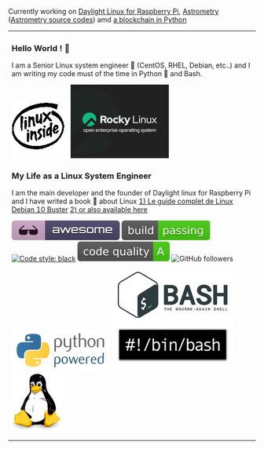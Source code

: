 Currently working on [Daylight Linux for Raspberry Pi](http://www.daylightlinux.ch), [Astrometry](http://www.astrometry.ch) ([Astrometry source codes](https://github.com/hamdyaea/SolarSystemPercentage)) amd [a blockchain in Python](http://astrometry.pythonanywhere.com/) 

<table><tr><td valign="top" width="33%">

### Hello World !   :wave: 
 
I am a Senior Linux system engineer :penguin:  (CentOS, RHEL, Debian, etc..) and I am writing my code must of the time in Python :snake:  and Bash.


![linux inside](https://github.com/hamdyaea/hamdyaea/blob/master/Linux-Inside-Logo-1.gif)![RockyLinux](https://github.com/hamdyaea/hamdyaea/blob/master/rocky_linux_small.png)


### My Life as a Linux System Engineer         


I am the main developer and the founder of Daylight linux for Raspberry Pi and I have writed a book :notebook_with_decorative_cover:  about Linux    [1) Le guide complet de Linux Debian 10 Buster](https://www.eyrolles.com/Litterature/Livre/le-guide-complet-de-linux-debian-10-buster-9782754308274/) [2) or also available here](https://www.payot.ch/Detail/le_guide_complet_de_linux_debian_10_buster-abou_el_anein_hamdy-9782754308274?fp=11)

![Awesome](https://github.com/hamdyaea/hamdyaea/blob/master/awesome.svg)    ![Build passing](https://github.com/hamdyaea/hamdyaea/blob/master/build.svg)    [![Code style: black](https://img.shields.io/badge/code%20style-black-000000.svg)](https://github.com/psf/black)    ![Code quality](https://github.com/hamdyaea/hamdyaea/blob/master/codequalityA.svg)     ![GitHub followers](https://img.shields.io/github/followers/hamdyaea)    

![Python](https://github.com/hamdyaea/hamdyaea/blob/master/pythonpowered.png)   ![Bash](https://github.com/hamdyaea/hamdyaea/blob/master/bash.png) ![tux](https://github.com/hamdyaea/hamdyaea/blob/master/tux.png)
